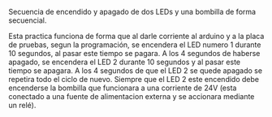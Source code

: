 Secuencia de encendido y apagado de dos LEDs  y una bombilla de forma secuencial.

Esta practica funciona de forma que al darle corriente al arduino y a la placa de pruebas, segun la programación, se encendera el LED numero 1 durante 10 segundos, al pasar este tiempo se pagara. A los 4 segundos de haberse apagado, se encendera el LED 2 durante 10 segundos y al pasar este tiempo se apagara. A los 4 segundos de que el LED 2 se quede apagado se repetira todo el ciclo de nuevo.
Siempre que el LED 2 este encendido debe encenderse la bombilla que funcionara a una corriente de 24V (esta conectado a una fuente de alimentacion externa y se accionara mediante un relé).
